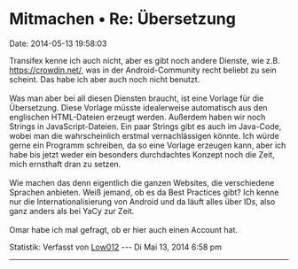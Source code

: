 Mitmachen • Re: Übersetzung
===========================

Date: 2014-05-13 19:58:03

Transifex kenne ich auch nicht, aber es gibt noch andere Dienste, wie
z.B. <https://crowdin.net/>, was in der Android-Community recht beliebt
zu sein scheint. Das habe ich aber auch noch nicht benutzt.\
\
Was man aber bei all diesen Diensten braucht, ist eine Vorlage für die
Übersetzung. Diese Vorlage müsste idealerweise automatisch aus den
englischen HTML-Dateien erzeugt werden. Außerdem haben wir noch Strings
in JavaScript-Dateien. Ein paar Strings gibt es auch im Java-Code, wobei
man die wahrscheinlich erstmal vernachlässigen könnte. Ich würde gerne
ein Programm schreiben, da so eine Vorlage erzeugen kann, aber ich habe
bis jetzt weder ein besonders durchdachtes Konzept noch die Zeit, mich
ernsthaft dran zu setzen.\
\
Wie machen das denn eigentlich die ganzen Websites, die verschiedene
Sprachen anbieten. Weiß jemand, ob es da Best Practices gibt? Ich kenne
nur die Internationalisierung von Android und da läuft alles über IDs,
also ganz anders als bei YaCy zur Zeit.\
\
Omar habe ich mal gefragt, ob er hier auch einen Account hat.

Statistik: Verfasst von
[Low012](http://forum.yacy-websuche.de/memberlist.php?mode=viewprofile&u=62)
--- Di Mai 13, 2014 6:58 pm

------------------------------------------------------------------------
